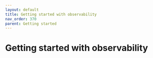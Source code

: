 ```yaml
---
layout: default
title: Getting started with observability
nav_order: 370
parent: Getting started
---
```


# Getting started with observability
